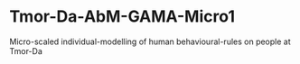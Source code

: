 # Tmor-Da-AbM-GAMA-Micro1

Micro-scaled individual-modelling of human behavioural-rules on people at Tmor-Da
